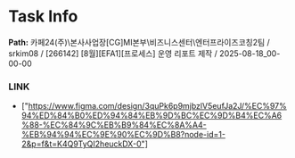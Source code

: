 # Task Info

**Path:** 카페24(주)\본사사업장\[CG]MI본부\비즈니스센터\엔터프라이즈코칭2팀 / srkim08 / [266142] [8월][EFA1][프로세스] 운영 리포트 제작 / 2025-08-18_00-00-00

### LINK
- ["https://www.figma.com/design/3quPk6p9mjbzlV5eufJa2J/%EC%97%94%ED%84%B0%ED%94%84%EB%9D%BC%EC%9D%B4%EC%A6%88-%EC%84%9C%EB%B9%84%EC%8A%A4-%EB%94%94%EC%9E%90%EC%9D%B8?node-id=1-2&p=f&t=K4Q9TyQI2heuckDX-0"]

